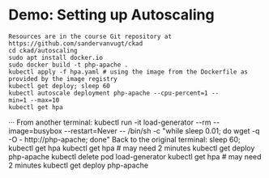 # Demo: Setting up Autoscaling
```
Resources are in the course Git repository at
https://github.com/sandervanvugt/ckad
cd ckad/autoscaling
sudo apt install docker.io
sudo docker build -t php-apache .
kubectl apply -f hpa.yaml # using the image from the Dockerfile as
provided by the image registry
kubectl get deploy; sleep 60
kubectl autoscale deployment php-apache --cpu-percent=1 --
min=1 --max=10
kubectl get hpa
```
···
From another terminal: kubectl run -it load-generator --rm --
image=busybox --restart=Never -- /bin/sh -c "while sleep 0.01; do
wget -q -O - http://php-apache; done"
Back to the original terminal: sleep 60; kubectl get hpa
kubectl get hpa # may need 2 minutes
kubectl get deploy php-apache
kubectl delete pod load-generator
kubectl get hpa # may need 2 minutes
kubectl get deploy php-apache
```